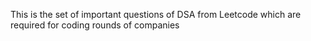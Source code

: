 This is the set of important questions of DSA from Leetcode which are required for coding rounds of companies
